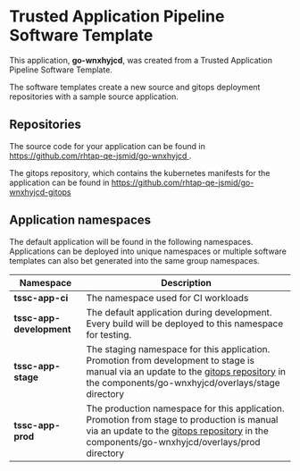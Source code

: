 # Trusted Application Pipeline Software Template

This application, **go-wnxhyjcd**, was created from a Trusted Application Pipeline Software Template.

The software templates create a new source and gitops deployment repositories with a sample source application. 

## Repositories

The source code for your application can be found in [https://github.com/rhtap-qe-jsmid/go-wnxhyjcd ](https://github.com/rhtap-qe-jsmid/go-wnxhyjcd ).
 
The gitops repository, which contains the kubernetes manifests for the application can be found in 
[https://github.com/rhtap-qe-jsmid/go-wnxhyjcd-gitops ](https://github.com/rhtap-qe-jsmid/go-wnxhyjcd-gitops ) 

## Application namespaces 

The default application will be found in the following namespaces. Applications can be deployed into unique namespaces or multiple software templates can also bet generated into the same group namespaces.  

|  Namespace   |  Description   |  
| -------- | -------- |
| **tssc-app-ci** | The namespace used for CI workloads |
| **tssc-app-development** | The default application during development. Every build will be deployed to this namespace for testing. |
| **tssc-app-stage** | The staging namespace for this application. Promotion from development to stage is manual via an update to the [gitops repository](https://github.com/rhtap-qe-jsmid/go-wnxhyjcd-gitops ) in the components/go-wnxhyjcd/overlays/stage directory |
| **tssc-app-prod** | The production namespace for this application. Promotion from stage to production is manual via an update to the [gitops repository](https://github.com/rhtap-qe-jsmid/go-wnxhyjcd-gitops ) in the components/go-wnxhyjcd/overlays/prod directory |